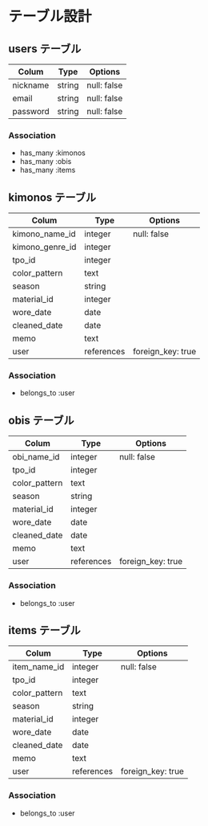 # テーブル設計

## users テーブル

| Colum    | Type   | Options     |
| -------- | ------ | ----------- |
| nickname | string | null: false |
| email    | string | null: false |
| password | string | null: false |

### Association

 - has_many :kimonos
 - has_many :obis
 - has_many :items


## kimonos テーブル

| Colum           | Type       | Options           |
| --------------- | ---------- | ----------------- |
| kimono_name_id  | integer    | null: false       |
| kimono_genre_id | integer    |                   |
| tpo_id          | integer    |                   |
| color_pattern   | text       |                   |
| season          | string     |                   |
| material_id     | integer    |                   |
| wore_date       | date       |                   |
| cleaned_date    | date       |                   |
| memo            | text       |                   |
| user            | references | foreign_key: true |

### Association

 - belongs_to :user


## obis テーブル

| Colum           | Type       | Options           |
| --------------- | ---------- | ----------------- |
| obi_name_id     | integer    | null: false       |
| tpo_id          | integer    |                   |
| color_pattern   | text       |                   |
| season          | string     |                   |
| material_id     | integer    |                   |
| wore_date       | date       |                   |
| cleaned_date    | date       |                   |
| memo            | text       |                   |
| user            | references | foreign_key: true |

### Association

 - belongs_to :user


## items テーブル

| Colum           | Type       | Options           |
| --------------- | ---------- | ----------------- |
| item_name_id    | integer    | null: false       |
| tpo_id          | integer    |                   |
| color_pattern   | text       |                   |
| season          | string     |                   |
| material_id     | integer    |                   |
| wore_date       | date       |                   |
| cleaned_date    | date       |                   |
| memo            | text       |                   |
| user            | references | foreign_key: true |

### Association

 - belongs_to :user